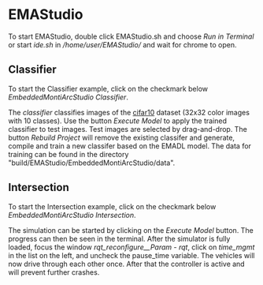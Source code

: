 <!-- (c) https://github.com/MontiCore/monticore -->
# EMAStudio
To start EMAStudio, double click EMAStudio.sh and choose *Run in Terminal* or start *ide.sh* in */home/user/EMAStudio/* and wait for chrome to open. 

## Classifier
To start the Classifier example, click on the checkmark below *EmbeddedMontiArcStudio Classifier*.

The *classifier* classifies images of the [cifar10](https://www.cs.toronto.edu/~kriz/cifar.html) dataset (32x32 color images with 10 classes).
Use the button *Execute Model* to apply the trained classifier to test images. Test images are selected by drag-and-drop.
The button *Rebuild Project* will remove the existing classifer and generate, compile and train a new classifer based on the EMADL model.
The data for training can be found in the directory "build/EMAStudio/EmbeddedMontiArcStudio/data".


## Intersection
To start the Intersection example, click on the checkmark below *EmbeddedMontiArcStudio Intersection*.

The simulation can be started by clicking on the *Execute Model* button. The progress can then be seen in the terminal. After the simulator is fully loaded, focus the window *rqt_reconfigure__Param - rqt*, click on *time_mgmt* in the list on the left, and uncheck the pause_time variable. The vehicles will now drive through each other once. After that the controller is active and will prevent further crashes.
